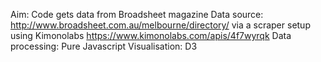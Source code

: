 Aim: Code gets data from Broadsheet magazine
Data source: http://www.broadsheet.com.au/melbourne/directory/ via a scraper setup using Kimonolabs https://www.kimonolabs.com/apis/4f7wyrqk
Data processing: Pure Javascript
Visualisation: D3
